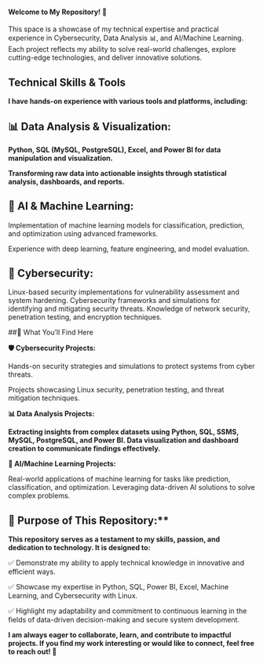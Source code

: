 
#### Welcome to My Repository! 🚀


This space is a showcase of my technical expertise and practical experience in Cybersecurity, Data Analysis 📊, and AI/Machine Learning. Each project reflects my ability to solve real-world challenges, explore cutting-edge technologies, and deliver innovative solutions.

## Technical Skills & Tools

**I have hands-on experience with various tools and platforms, including:**

## 📊 Data Analysis & Visualization:

**Python, SQL (MySQL, PostgreSQL), Excel, and Power BI for data manipulation and visualization.**

**Transforming raw data into actionable insights through statistical analysis, dashboards, and reports.**  


## 🤖 AI & Machine Learning: 
Implementation of machine learning models for classification, prediction, and optimization using advanced frameworks.

Experience with deep learning, feature engineering, and model evaluation.

## 🔐 Cybersecurity:

Linux-based security implementations for vulnerability assessment and system hardening.
Cybersecurity frameworks and simulations for identifying and mitigating security threats.
Knowledge of network security, penetration testing, and encryption techniques.

##📂 What You’ll Find Here

**🛡 Cybersecurity Projects:**

Hands-on security strategies and simulations to protect systems from cyber threats.


Projects showcasing Linux security, penetration testing, and threat mitigation techniques.

**📊 Data Analysis Projects:**

**Extracting insights from complex datasets using Python, SQL, SSMS, MySQL, PostgreSQL, and Power BI.
Data visualization and dashboard creation to communicate findings effectively.**

**🤖 AI/Machine Learning Projects:**

Real-world applications of machine learning for tasks like prediction, classification, and optimization.
Leveraging data-driven AI solutions to solve complex problems.

## 🎯 Purpose of This Repository:**

**This repository serves as a testament to my skills, passion, and dedication to technology. It is designed to:**

✅ Demonstrate my ability to apply technical knowledge in innovative and efficient ways.

✅ Showcase my expertise in Python, SQL, Power BI, Excel, Machine Learning, and Cybersecurity with Linux.

✅ Highlight my adaptability and commitment to continuous learning in the fields of data-driven decision-making and secure system development.

**I am always eager to collaborate, learn, and contribute to impactful projects. If you find my work interesting or would like to connect, feel free to reach out! 🚀**
